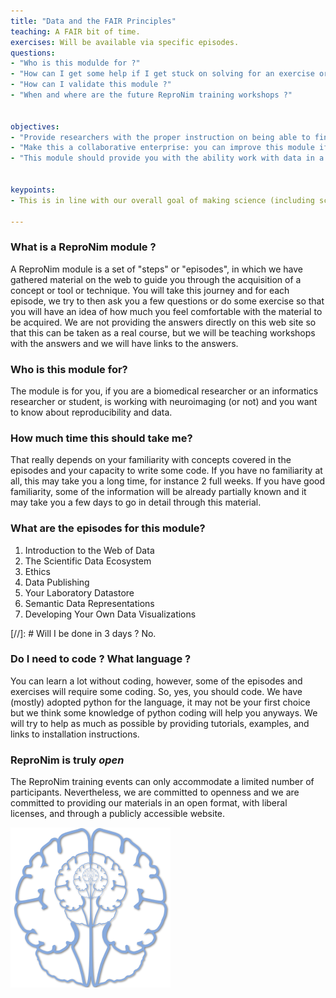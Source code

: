 ```yaml
---
title: "Data and the FAIR Principles"
teaching: A FAIR bit of time.   
exercises: Will be available via specific episodes. 
questions:
- "Who is this modulde for ?"
- "How can I get some help if I get stuck on solving for an exercise or a question ?"
- "How can I validate this module ?"
- "When and where are the future ReproNim training workshops ?"


objectives:
- "Provide researchers with the proper instruction on being able to find the appropriate available data and software that can subsequently be submitted to the specified workflows and executions environments"
- "Make this a collaborative enterprise: you can improve this module if you know how to do a pull request, which is taught to you in module 'the informatics basics of reproducibility (module 0)"
- "This module should provide you with the ability work with data in a reproducible manner"


keypoints:
- This is in line with our overall goal of making science (including scientific training) more open.

---
```



### What is a ReproNim module ? 

A ReproNim module is a set of "steps" or "episodes", in which we have gathered material on the web to guide you through the acquisition of a concept or tool or technique. You will take this journey and for each episode, we try to then ask you a few questions or do some exercise so that you will have an idea of how much you feel comfortable with the material to be acquired. We are not providing the answers directly on this web site so that this can be taken as a real course, but we will be teaching workshops with the answers and we will have links to the answers.

### Who is this module for? 

The module is for you, if you are a biomedical researcher or an informatics researcher or student, is working with neuroimaging (or not) and you want to know about reproducibility and data.

### How much time this should take me? 

That really depends on your familiarity with concepts covered in the episodes and your capacity to write some code. If you have no familiarity at all, this may take you a long time, for instance 2 full weeks. If you have good familiarity, some of the information will be already partially known and it may take you a few days to go in detail through this material.

### What are the episodes for this module? 

1. Introduction to the Web of Data
2. The Scientific Data Ecosystem
3. Ethics
4. Data Publishing
5. Your Laboratory Datastore
6. Semantic Data Representations
7. Developing Your Own Data Visualizations

[//]: # Will I be done in 3 days ? No.

### Do I need to code ?  What language ? 

You can learn a lot without coding, however, some of the episodes and exercises will require some coding. So, yes, you should code. We have (mostly) adopted python for the language, it may not be your first choice but we think some knowledge of python coding will help you anyways. We will try to help as much as possible by providing tutorials, examples, and links to installation instructions.

### ReproNim is truly *open*

The ReproNim training events can only accommodate a limited number of participants.
Nevertheless, we are committed to openness and we are committed to providing our
materials in an open format, with liberal licenses, and through a publicly accessible website.

<p><img src="https://github.com/ReproNim/artwork/blob/master/logo/repronim-logo3.2_nobg_256x256.png" alt="our great logo should be seen in html" /></p>
